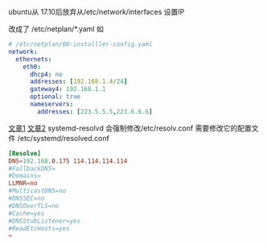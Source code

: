 ubuntu从 17.10后放弃从/etc/network/interfaces 设置IP

改成了 /etc/netplan/*.yaml 如 
```yaml
# /etc/netplan/00-installler-config.yaml
network:
  ethernets:
    eth0:
      dhcp4: no
      addresses: [192.168.1.4/24]
      gateway4: 192.168.1.1
      optional: true
      nameservers:
        addresses: [223.5.5.5,223.6.6.6]

```
[文章1](https://liyiping.cn/article/linux-network-resolve/)
[文章2](https://www.cnblogs.com/zhangshenghui/p/6512507.html)
systemd-resolvd 会强制修改/etc/resolv.conf 需要修改它的配置文件 /etc/systemd/resolved.conf
```conf
[Resolve]
DNS=192.168.0.175 114.114.114.114
#FallbackDNS=
#Domains=
LLMNR=no
#MulticastDNS=no
#DNSSEC=no
#DNSOverTLS=no
#Cache=yes
#DNSStubListener=yes
#ReadEtcHosts=yes
~     
```